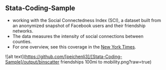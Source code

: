 ## Stata-Coding-Sample

* working with the Social Connectedness Index (SCI), a dataset built from an anonymized snapshot of Facebook users and their friendship networks. 
* The data measures the intensity of social connections between counties. 
* For one overview, see this coverage in the [New York Times](https://www.nytimes.com/interactive/2018/09/19/upshot/facebook-county-friendships.html).


![alt text](https://github.com/[peichenli3]/[Stata-Coding-Sample]/output/binscatter friendships 100mi to mobility.png?raw=true)
